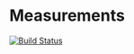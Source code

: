# Measurements

[![Build Status](https://travis-ci.org/giordano/Measurements.jl.svg?branch=master)](https://travis-ci.org/giordano/Measurements.jl)
